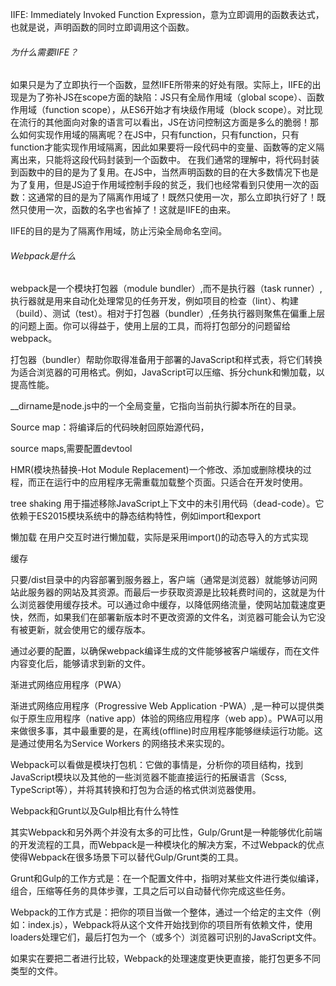 IIFE: Immediately Invoked Function Expression，意为立即调用的函数表达式，也就是说，声明函数的同时立即调用这个函数。

###### 为什么需要IIFE？

如果只是为了立即执行一个函数，显然IIFE所带来的好处有限。实际上，IIFE的出现是为了弥补JS在scope方面的缺陷：JS只有全局作用域（global scope）、函数作用域（function scope），从ES6开始才有块级作用域（block scope）。对比现在流行的其他面向对象的语言可以看出，JS在访问控制这方面是多么的脆弱！那么如何实现作用域的隔离呢？在JS中，只有function，只有function，只有function才能实现作用域隔离，因此如果要将一段代码中的变量、函数等的定义隔离出来，只能将这段代码封装到一个函数中。
在我们通常的理解中，将代码封装到函数中的目的是为了复用。在JS中，当然声明函数的目的在大多数情况下也是为了复用，但是JS迫于作用域控制手段的贫乏，我们也经常看到只使用一次的函数：这通常的目的是为了隔离作用域了！既然只使用一次，那么立即执行好了！既然只使用一次，函数的名字也省掉了！这就是IIFE的由来。

IIFE的目的是为了隔离作用域，防止污染全局命名空间。

###### Webpack是什么

webpack是一个模块打包器（module bundler）,而不是执行器（task runner）,执行器就是用来自动化处理常见的任务开发，例如项目的检查（lint）、构建（build）、测试（test）。相对于打包器（bundler）,任务执行器则聚焦在偏重上层的问题上面。你可以得益于，使用上层的工具，而将打包部分的问题留给webpack。

打包器（bundler）帮助你取得准备用于部署的JavaScript和样式表，将它们转换为适合浏览器的可用格式。例如，JavaScript可以压缩、拆分chunk和懒加载，以提高性能。

__dirname是node.js中的一个全局变量，它指向当前执行脚本所在的目录。

Source map：将编译后的代码映射回原始源代码，

source maps,需要配置devtool

HMR(模块热替换-Hot Module Replacement)一个修改、添加或删除模块的过程，而正在运行中的应用程序无需重载加载整个页面。只适合在开发时使用。

tree shaking 用于描述移除JavaScript上下文中的未引用代码（dead-code）。它依赖于ES2015模块系统中的静态结构特性，例如import和export

懒加载  在用户交互时进行懒加载，实际是采用import()的动态导入的方式实现

缓存

只要/dist目录中的内容部署到服务器上，客户端（通常是浏览器）就能够访问网站此服务器的网站及其资源。而最后一步获取资源是比较耗费时间的，这就是为什么浏览器使用缓存技术。可以通过命中缓存，以降低网络流量，使网站加载速度更快，然而，如果我们在部署新版本时不更改资源的文件名，浏览器可能会认为它没有被更新，就会使用它的缓存版本。

通过必要的配置，以确保webpack编译生成的文件能够被客户端缓存，而在文件内容变化后，能够请求到新的文件。

渐进式网络应用程序（PWA）

渐进式网络应用程序（Progressive Web Application -PWA）,是一种可以提供类似于原生应用程序（native app）体验的网络应用程序（web app）。PWA可以用来做很多事，其中最重要的是，在离线(offline)时应用程序能够继续运行功能。这是通过使用名为Service Workers 的网络技术来实现的。

Webpack可以看做是模块打包机：它做的事情是，分析你的项目结构，找到JavaScript模块以及其他的一些浏览器不能直接运行的拓展语言（Scss, TypeScript等），并将其转换和打包为合适的格式供浏览器使用。

Webpack和Grunt以及Gulp相比有什么特性

其实Webpack和另外两个并没有太多的可比性，Gulp/Grunt是一种能够优化前端的开发流程的工具，而Webpack是一种模块化的解决方案，不过Webpack的优点使得Webpack在很多场景下可以替代Gulp/Grunt类的工具。

Grunt和Gulp的工作方式是：在一个配置文件中，指明对某些文件进行类似编译，组合，压缩等任务的具体步骤，工具之后可以自动替代你完成这些任务。

Webpack的工作方式是：把你的项目当做一个整体，通过一个给定的主文件（例如：index.js），Webpack将从这个文件开始找到你的项目所有依赖文件，使用loaders处理它们，最后打包为一个（或多个）浏览器可识别的JavaScript文件。

如果实在要把二者进行比较，Webpack的处理速度更快更直接，能打包更多不同类型的文件。

